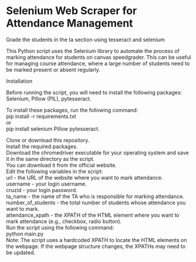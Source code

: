 # Selenium Web Scraper for Attendance Management
Grade the students in the ta section using tesseract and selenium

This Python script uses the Selenium library to automate the process of marking attendance for students on canvas speedgrader. This can be useful for managing course attendance, where a large number of students need to be marked present or absent regularly.

Installation

Before running the script, you will need to install the following packages:  
Selenium,
Pillow (PIL),
pytesseract.  

To install these packages, run the following command:  
pip install -r requirements.txt  
or  
pip install selenium Pillow pytesseract.  


Clone or download this repository.  
Install the required packages.  
Download the chromedriver executable for your operating system and save it in the same directory as the script.   
You can download it from the official website.  
Edit the following variables in the script:  
url - the URL of the website where you want to mark attendance.  
username - your login username.  
cruzid - your login password.  
ta_name - the name of the TA who is responsible for marking attendance.  
number_of_students - the total number of students whose attendance you want to mark.  
attendance_xpath - the XPATH of the HTML element where you want to mark attendance (e.g., checkbox, radio button).  
Run the script using the following command:  
python main.py  
Note: The script uses a hardcoded XPATH to locate the HTML elements on the webpage. If the webpage structure changes, the XPATHs may need to be updated.

